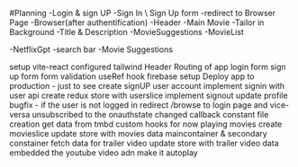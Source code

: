 
#Planning
-Login & sign UP
    -Sign In \ Sign Up form
    -redirect to Browser Page
-Browser(after authentification)
    -Header
    -Main Movie
        -Tailor in Background
        -Title & Description
        -MovieSuggestions
            -MovieList

-NetflixGpt
    -search bar
    -Movie Suggestions




setup vite-react
configured tailwind
Header
Routing of app
login form
sign up form
form validation
useRef hook
firebase setup
Deploy app to production - just to see
create signUP user account
implement signin with user api
create redux store with userslice
implement signout
update profile
bugfix - if the user is not logged in redirect /browse to login page and vice-versa
unsubscribed to the onauthstate changed callback
constant file creation
get data from tmbd
custom hooks for now playing movies
create movieslice
update store with movies data
maincontainer & secondary constainer
fetch data for trailer video
update store with trailer video data
embedded the youtube video adn make it autoplay


